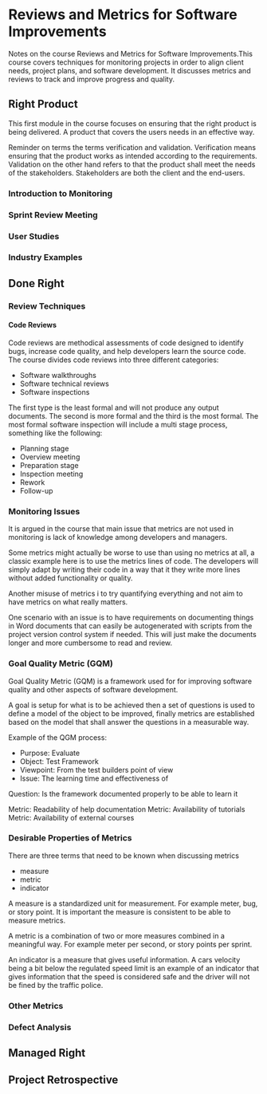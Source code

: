 # Reviews and Metrics for Software Improvements

Notes on the course Reviews and Metrics for Software Improvements.This course covers techniques for monitoring projects in order to align client needs, project plans, and software development. It discusses metrics and reviews to track and improve progress and quality.

## Right Product

This first module in the course focuses on ensuring that the right product is being delivered. A product that covers the users needs in an effective way.

Reminder on terms the terms verification and validation. Verification means ensuring that the product works as intended according to the requirements. Validation on the other hand refers to that the product shall meet the needs of the stakeholders. Stakeholders are both the client and the end-users.

### Introduction to Monitoring

### Sprint Review Meeting

### User Studies

### Industry Examples

## Done Right

### Review Techniques

#### Code Reviews

Code reviews are methodical assessments of code designed to identify bugs, increase code quality, and help developers learn the source code. The course divides code reviews into three different categories:

- Software walkthroughs
- Software technical reviews
- Software inspections

The first type is the least formal and will not produce any output documents. The second is more formal and the third is the most formal. The most formal software inspection will include a multi stage process, something like the following:

- Planning stage
- Overview meeting
- Preparation stage
- Inspection meeting
- Rework
- Follow-up

### Monitoring Issues

It is argued in the course that main issue that metrics are not used in monitoring is lack of knowledge among developers and managers.

Some metrics might actually be worse to use than using no metrics at all, a classic example here is to use the metrics lines of code. The developers will simply adapt by writing their code in a way that it they write more lines without added functionality or quality.

Another misuse of metrics i to try quantifying everything and not aim to have metrics on what really matters.

One scenario with an issue is to have requirements on documenting things in Word documents that can easily be autogenerated with scripts from the project version control system if needed. This will just make the documents longer and more cumbersome to read and review.

### Goal Quality Metric (GQM)

Goal Quality Metric (GQM) is a framework used for for improving software quality and other aspects of software development.

A goal is setup for what is to be achieved then a set of questions is used to define a model of the object to be improved, finally metrics are established based on the model that shall answer the questions in a measurable way.

Example of the QGM process:

- Purpose: Evaluate
- Object: Test Framework
- Viewpoint: From the test builders point of view
- Issue: The learning time and effectiveness of

Question: Is the framework documented properly to be able to learn it

Metric: Readability of help documentation
Metric: Availability of tutorials
Metric: Availability of external courses

### Desirable Properties of Metrics

There are three terms that need to be known when discussing metrics

- measure
- metric
- indicator

A measure is a standardized unit for measurement. For example meter, bug, or story point. It is important the measure is consistent to be able to measure metrics.

A metric is a combination of two or more measures combined in a meaningful way. For example meter per second, or story points per sprint.

An indicator is a measure that gives useful information. A cars velocity being a bit below the regulated speed limit is an example of an indicator that gives information that the speed is considered safe and the driver will not be fined by the traffic police.

### Other Metrics

### Defect Analysis

## Managed Right

## Project Retrospective
